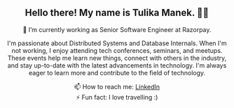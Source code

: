 <h2 align="center">Hello there! My name is Tulika Manek. 👋🤓</h2>

<p align="center"> 🔭 I’m currently working as Senior Software Engineer at Razorpay. </p>
  
<p align="center"> I'm passionate about Distributed Systems and Database Internals. When I'm not working, I enjoy attending tech conferences, seminars, and meetups. These events help me learn new things, connect with others in the industry, and stay up-to-date with the latest advancements in technology. I'm always eager to learn more and contribute to the field of technology. </p>

<div align="center">

📫 How to reach me: [LinkedIn](https://linkedin.com/tulika2612)  
⚡ Fun fact: I love travelling :)

</div>
